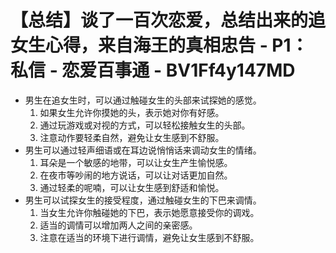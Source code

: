 # 【总结】谈了一百次恋爱，总结出来的追女生心得，来自海王的真相忠告 - P1：私信 - 恋爱百事通 - BV1Ff4y147MD

-   男生在追女生时，可以通过触碰女生的头部来试探她的感觉。
    1.  如果女生允许你摸她的头，表示她对你有好感。
    2.  通过玩游戏或对视的方式，可以轻松接触女生的头部。
    3.  注意动作要轻柔自然，避免让女生感到不舒服。
-   男生可以通过轻声细语或在耳边说悄悄话来调动女生的情绪。
    1.  耳朵是一个敏感的地带，可以让女生产生愉悦感。
    2.  在夜市等吵闹的地方说话，可以让对话更加自然。
    3.  通过轻柔的呢喃，可以让女生感到舒适和愉悦。
-   男生可以试探女生的接受程度，通过触碰女生的下巴来调情。
    1.  当女生允许你触碰她的下巴，表示她愿意接受你的调戏。
    2.  适当的调情可以增加两人之间的亲密感。
    3.  注意在适当的环境下进行调情，避免让女生感到不舒服。